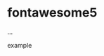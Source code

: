 # fontawesome5

<link rel="stylesheet" href="fontawesome5/css/all.css">

...

example<br>
<i class="far fa-thumbs-up">
